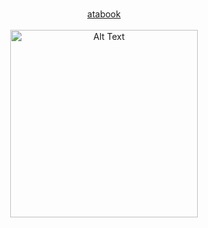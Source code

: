 <p align="center">
  <b> </b><br>
  <a href="https://uzukei.atabook.org/"> atabook  </a> 
  <br><br>
  <img src="https://cdn.discordapp.com/attachments/1095582926390956123/1385267220476592270/Untitled46_20250619220328-removebg-preview.png?ex=685cb262is=685b60e2hm=c3cd8c05bfa1cc8792d2103ab4b8f164683d75505495dbae33d62c13672aa43d" alt="Alt Text" width="300" height="300"
</p>
